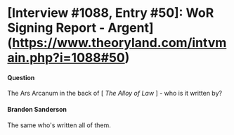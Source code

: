 # [Interview #1088, Entry #50]: WoR Signing Report - Argent](https://www.theoryland.com/intvmain.php?i=1088#50)

#### Question

The Ars Arcanum in the back of [
*The Alloy of Law*
] - who is it written by?

#### Brandon Sanderson

The same who's written all of them.

